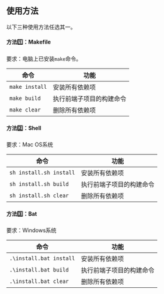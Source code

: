 ## 使用方法

以下三种使用方法任选其一。

#### 方法1️⃣：Makefile

要求：电脑上已安装`make`命令。

| 命令           | 功能                     |
| -------------- | ------------------------ |
| `make install` | 安装所有依赖项           |
| `make build`   | 执行前端子项目的构建命令 |
| `make clear`   | 删除所有依赖项           |

#### 方法2️⃣：Shell

要求：Mac OS系统

| 命令                    | 功能                     |
| ----------------------- | ------------------------ |
| `sh install.sh install` | 安装所有依赖项           |
| `sh install.sh build`   | 执行前端子项目的构建命令 |
| `sh install.sh clear`   | 删除所有依赖项           |

#### 方法3️⃣：Bat

要求：Windows系统

| 命令                    | 功能                     |
| ----------------------- | ------------------------ |
| `.\install.bat install` | 安装所有依赖项           |
| `.\install.bat build`   | 执行前端子项目的构建命令 |
| `.\install.bat clear`   | 删除所有依赖项           |